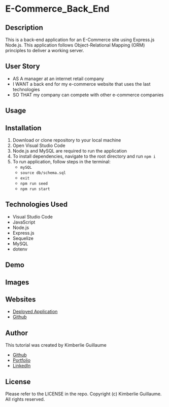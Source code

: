 # E-Commerce_Back_End

## Description 

This is a back-end application for an E-Commerce site using Express.js Node.js. This application follows Object-Relational Mapping (ORM) principles to deliver a working server.

## User Story

- AS A manager at an internet retail company 
- I WANT a back end for my e-commerce website that uses the last technologies 
- SO THAT my company can compete with other e-commerce companies 

## Usage 

## Installation 

1. Download or clone repository to your local machine
2. Open Visual Studio Code 
3. Node.js and MySQL are required to run the application 
4. To install dependencies, navigate to the root directory and run `npm i`
5. To run application, follow steps in the terminal: 
    - `mySQL` 
    - `source db/schema.sql`  
    - `exit`  
    - `npm run seed`  
    - `npm run start` 

## Technologies Used 

- Visual Studio Code
- JavaScript
- Node.js
- Express.js
- Sequelize
- MySQL
- dotenv 

## Demo

## Images

## Websites

- [Deployed Application]()
- [Github]()

## Author 

This tutorial was created by Kimberlie Guillaume

- [Github]()
- [Portfolio]()  
- [LinkedIn]()

## License 

Please refer to the LICENSE in the repo. Copyright (c) Kimberlie Guillaume. All rights reserved. 